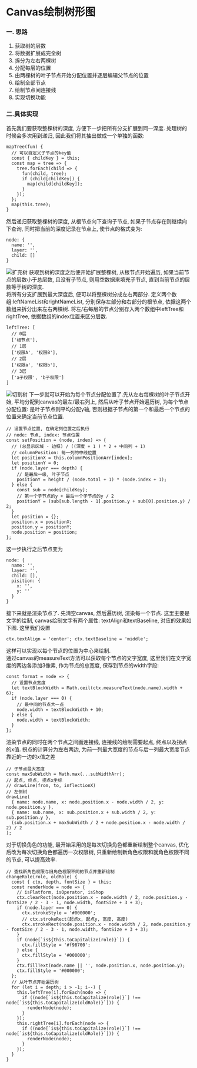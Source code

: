 # Canvas绘制树形图
### 一. 思路  
1. 获取树的层数
2. 将数据扩展成完全树
3. 拆分为左右两棵树
4. 分配每层的位置
5. 由两棵树的叶子节点开始分配位置并逐层编辑父节点的位置
6. 绘制全部节点
7. 绘制节点间连接线
8. 实现切换功能
### 二.具体实现
首先我们要获取整棵树的深度, 方便下一步把所有分支扩展到同一深度. 处理树的时候会多次用到递归, 因此我们将其抽出做成一个单独的函数:
```
mapTree(fun) {
  // 可以自定义子节点的key值
  const { childKey } = this;
  const map = tree => {
    tree.forEach(child => {
      fun(child, tree);
      if (child[childKey]) {
        map(child[childKey]);
      }
    });
  };
  map(this.tree);
}
```  
然后递归获取整棵树的深度, 从根节点向下查询子节点, 如果子节点存在则继续向下查询, 同时把当前的深度记录在节点上, 使节点的格式变为:
```
node: {
  name: '',
  layer: '',
  child: []
}
```
![扩充树](https://www.doco.dev/upload/树1.png)
获取到树的深度之后便开始扩展整棵树, 从根节点开始遍历, 如果当前节点的层数小于总层数, 且没有子节点, 则用空数据来填充子节点, 直到当前节点的层数等于树的深度.  
将所有分支扩展到最大深度后, 便可以将整棵树分成左右两部分. 定义两个数组:leftNameList和rightNameList, 分别保存左部分和右部分的根节点, 依据这两个数组来拆分出来左右两棵树. 将左/右每层的节点分别存入两个数组中leftTree和rightTree, 依据数组的index位置来区分层数.
```
leftTree: [
  // 0层
  ['根节点'],
  // 1层
  ['权限A', '权限B'],
  // 2层
  ['权限a', '权限b'],
  // 3层
  ['a子权限', 'b子权限']
]
```
![切割树](https://www.doco.dev/upload/树2.png)
下一步就可以开始为每个节点分配位置了.先从左右每棵树的叶子节点开始, 平均分配到canvas的最左/最右列上, 然后从叶子节点开始遍历树, 为每个节点分配位置: 是叶子节点则平均分配y轴, 否则根据子节点的第一个和最后一个节点的位置来确定当前节点位置.
```
// 设置节点位置, 在确定列位置之后执行
// node: 节点, index: 节点位置
const setPosition = (node, index) => {
  // (总显示区域 - 边框) / ((深度 + 1 ) * 2 + 中间列 + 1)
  // columnPosition: 每一列的中线位置
  let positionX = this.columnPositionArr[index];
  let positionY = 0;
  if (node.layer === depth) {
    // 是最后一级, 叶子节点
    positionY = height / (node.total + 1) * (node.index + 1);
  } else {
    const sub = node[childKey];
    // 第一个子节点的y + 最后一个子节点的y / 2
    positionY = (sub[sub.length - 1].position.y + sub[0].position.y) / 2;
  }
  let position = {};
  position.x = positionX;
  position.y = positionY;
  node.position = position;
};
```
这一步执行之后节点变为
```
node: {
  name: '',
  layer: '',
  child: [],
  pisition: {
    x: '',
    y: ''
  }
}
```
接下来就是渲染节点了. 先清空canvas, 然后遍历树, 渲染每一个节点. 这里主要是文字的绘制, canvas绘制文字有两个属性: textAlign和textBaseline, 对应的效果如下图. 这里我们设置
```
ctx.textAlign = 'center'; ctx.textBaseline = 'middle';
```
这样可以实现以每个节点的位置为中心来绘制.  
通过canvas的measureText方法可以获取每个节点的文字宽度, 这里我们在文字宽度的两边各添加3像素, 作为节点的总宽度, 保存到节点的width字段: 
```
const format = node => {
  // 设置节点宽度
  let textBlockWidth = Math.ceil(ctx.measureText(node.name).width + 6);
  if (node.layer === 0) {
    // 最中间的节点大一点
    node.width = textBlockWidth + 10;
  } else {
    node.width = textBlockWidth;
  }
};
```
渲染节点的同时在两个节点之间画连接线, 连接线的绘制需要起点, 终点以及拐点的x值. 拐点的计算分为左右两边, 为前一列最大宽度的节点与后一列最大宽度节点靠近的一边的x值之差
```
// 子节点最大宽度
const maxSubWidth = Math.max(...subWidthArr);
// 起点, 终点, 拐点x坐标
// drawLine(from, to, inflectionX)
// 左侧树
drawLine(
  { name: node.name, x: node.position.x - node.width / 2, y: node.position.y },
  { name: sub.name, x: sub.position.x + sub.width / 2, y: sub.position.y },
  (sub.position.x + maxSubWidth / 2 + node.position.x - node.width / 2) / 2
);
```
对于切换角色的功能, 最开始采用的是每次切换角色都重新绘制整个canvas, 优化后改为每次切换角色都遍历一次权限树, 只重新绘制新角色权限和就角色权限不同的节点, 可以提高效率.
```
// 查找新角色权限与旧角色权限不同的节点并重新绘制
changeRole(role, oldRole) {
  const { ctx, depth, fontSize } = this;
  const renderNode = node => {
    // isPlatform, isOperator, isShop
    ctx.clearRect(node.position.x - node.width / 2, node.position.y - fontSize / 2 - 3 - 1, node.width, fontSize + 3 + 3);
    if (node.layer === 0) {
      ctx.strokeStyle = '#000000';
      // ctx.strokeRect(起点x, 起点y, 宽度, 高度)
      ctx.strokeRect(node.position.x - node.width / 2, node.position.y - fontSize / 2 - 3 - 1, node.width, fontSize + 3 + 3);
    }
    if (node[`is${this.toCapitalize(role)}`]) {
      ctx.fillStyle = '#f98700';
    } else {
      ctx.fillStyle = '#000000';
    }
    ctx.fillText(node.name || '', node.position.x, node.position.y);
    ctx.fillStyle = '#000000';
  };
  // 从叶节点开始遍历树
  for (let i = depth; i > -1; i--) {
    this.leftTree[i].forEach(node => {
      if ((node[`is${this.toCapitalize(role)}`] !== node[`is${this.toCapitalize(oldRole)}`])) {
        renderNode(node);
      }
    });
    this.rightTree[i].forEach(node => {
      if ((node[`is${this.toCapitalize(role)}`] !== node[`is${this.toCapitalize(oldRole)}`])) {
        renderNode(node);
      }
    });
  }
}
```